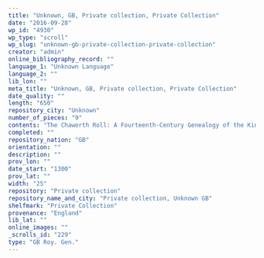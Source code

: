 ```yaml
---
title: "Unknown, GB, Private collection, Private Collection"
date: "2016-09-28"
wp_id: "4930"
wp_type: "scroll"
wp_slug: "unknown-gb-private-collection-private-collection"
creator: "admin"
online_bibliography_record: ""
language_1: "Unknown Language"
language_2: ""
lib_lon: ""
meta_title: "Unknown, GB, Private collection, Private Collection"
date_quality: ""
length: "650"
repository_city: "Unknown"
number_of_pieces: "9"
contents: "The Chaworth Roll: A Fourteenth-Century Genealogy of the Kings of England. Preceded by allegorical image of Fortune and map of England."
completed: ""
repository_nation: "GB"
orientation: ""
description: ""
prov_lon: ""
date_start: "1300"
prov_lat: ""
width: "25"
repository: "Private collection"
repository_name_and_city: "Private collection, Unknown GB"
shelfmark: "Private Collection"
provenance: "England"
lib_lat: ""
online_images: ""
_scrolls_id: "229"
type: "GB Roy. Gen."
---
```



